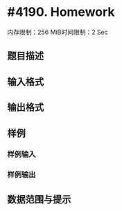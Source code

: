 # #4190. Homework

内存限制：256 MiB时间限制：2 Sec

## 题目描述

## 输入格式

## 输出格式

## 样例

### 样例输入

### 样例输出

## 数据范围与提示
